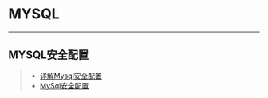 # MYSQL

------

## MYSQL安全配置
>* [详解Mysql安全配置](http://www.2cto.com/Article/201406/310418.html)
>* [MySql安全配置](http://drops.wooyun.org/tips/2245)
